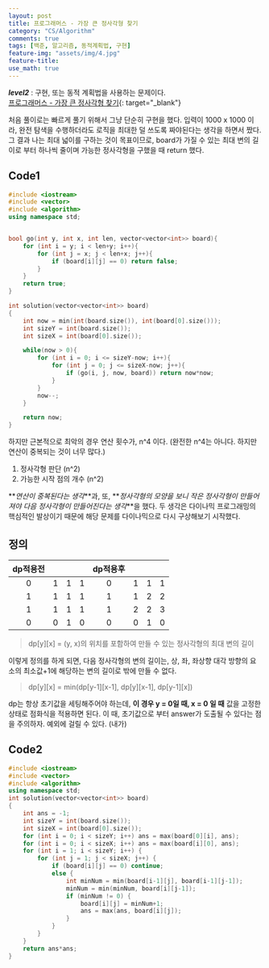 ```yaml
---
layout: post
title: 프로그래머스 - 가장 큰 정사각형 찾기
category: "CS/Algorithm"
comments: true
tags: [백준, 알고리즘, 동적계획법, 구현]
feature-img: "assets/img/4.jpg"
feature-title:
use_math: true
---
```


**_level2_** : 구현, 또는 동적 계획법을 사용하는 문제이다.  
[프로그래머스 - 가장 큰 정사각형 찾기](https://programmers.co.kr/learn/courses/30/lessons/12905){: target="\_blank"}

처음 풀이로는 빠르게 풀기 위해서 그냥 단순히 구현을 했다. 입력이 1000 x 1000 이라, 완전 탐색을 수행하더라도 로직을 최대한 덜 쓰도록 짜야된다는 생각을 하면서 짰다. 그 결과 나는 최대 넓이를 구하는 것이 목표이므로, board가 가질 수 있는 최대 변의 길이로 부터 하나씩 줄이며 가능한 정사각형을 구했을 때 return 했다.

## Code1

```c++
#include <iostream>
#include <vector>
#include <algorithm>
using namespace std;


bool go(int y, int x, int len, vector<vector<int>> board){
    for (int i = y; i < len+y; i++){
        for (int j = x; j < len+x; j++){
            if (board[i][j] == 0) return false;
        }
    }
    return true;
}

int solution(vector<vector<int>> board)
{
    int now = min(int(board.size()), int(board[0].size()));
    int sizeY = int(board.size());
    int sizeX = int(board[0].size());

    while(now > 0){
        for (int i = 0; i <= sizeY-now; i++){
            for (int j = 0; j <= sizeX-now; j++){
                if (go(i, j, now, board)) return now*now;
            }
        }
        now--;
    }

    return now;
}
```

하지만 근본적으로 최악의 경우 연산 횟수가, n^4 이다. (완전한 n^4는 아니다. 하지만 연산이 중복되는 것이 너무 많다.)

1. 정사각형 판단 (n^2)
2. 가능한 시작 점의 개수 (n^2)

**_연산이 중복된다는 생각_**과, 또, **_정사각형의 모양을 보니 작은 정사각형이 만들어져야 다음 정사각형이 만들어진다는 생각_**을 했다. 두 생각은 다이나믹 프로그래밍의 핵심적인 발상이기 때문에 해당 문제를 다이나믹으로 다시 구상해보기 시작했다.

## 정의

| dp적용전 |     |     |     | dp적용후 |     |     |     |
| :------: | :-: | :-: | :-: | :------: | :-: | :-: | :-: |
|    0     |  1  |  1  |  1  |    0     |  1  |  1  |  1  |
|    1     |  1  |  1  |  1  |    1     |  1  |  2  |  2  |
|    1     |  1  |  1  |  1  |    1     |  2  |  2  |  3  |
|    0     |  0  |  1  |  0  |    0     |  0  |  1  |  0  |

> dp[y][x] = (y, x)의 위치를 포함하여 만들 수 있는 정사각형의 최대 변의 길이

이렇게 정의를 하게 되면, 다음 정사각형의 변의 길이는, 상, 좌, 좌상향 대각 방향의 요소의 최소값+1에 해당하는 변의 길이로 밖에 만들 수 없다.

> dp[y][x] = min(dp[y-1][x-1], dp[y][x-1], dp[y-1][x])

dp는 항상 초기값을 세팅해주어야 하는데, **이 경우 y = 0일 때, x = 0 일 때** 값을 고정한 상태로 점화식을 적용하면 된다. 이 때, 초기값으로 부터 answer가 도출될 수 있다는 점을 주의하자. 예외에 걸릴 수 있다. (내가)

## Code2

```c++
#include <iostream>
#include <vector>
#include <algorithm>
using namespace std;
int solution(vector<vector<int>> board)
{
    int ans = -1;
    int sizeY = int(board.size());
    int sizeX = int(board[0].size());
    for (int i = 0; i < sizeY; i++) ans = max(board[0][i], ans);
    for (int i = 0; i < sizeX; i++) ans = max(board[i][0], ans);
    for (int i = 1; i < sizeY; i++) {
        for (int j = 1; j < sizeX; j++) {
            if (board[i][j] == 0) continue;
            else {
                int minNum = min(board[i-1][j], board[i-1][j-1]);
                minNum = min(minNum, board[i][j-1]);
                if (minNum != 0) {
                    board[i][j] = minNum+1;
                    ans = max(ans, board[i][j]);
                }
            }
        }
    }
    return ans*ans;
}
```

